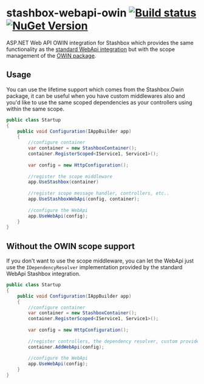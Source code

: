 # stashbox-webapi-owin [![Build status](https://img.shields.io/appveyor/ci/pcsajtai/stashbox-extensions/main.svg?label=appveyor)](https://ci.appveyor.com/project/pcsajtai/stashbox-extensions/branch/main) [![NuGet Version](https://buildstats.info/nuget/Stashbox.AspNet.WebApi.Owin)](https://www.nuget.org/packages/Stashbox.AspNet.WebApi.Owin/)
ASP.NET Web API OWIN integration for Stashbox which provides the same functionality as the [standard WebApi integration](https://github.com/z4kn4fein/stashbox-extensions/tree/main/src/stashbox-web-webapi) but with the scope management of the [OWIN package](https://github.com/z4kn4fein/stashbox-extensions/tree/main/src/stashbox-owin).

## Usage
You can use the lifetime support which comes from the Stashbox.Owin package, it can be useful when you have custom middlewares also and you'd like to use the same scoped dependencies as your controllers using within the same scope.
```c#
public class Startup
{
    public void Configuration(IAppBuilder app)
    {
        //configure container
        var container = new StashboxContainer();
        container.RegisterScoped<IService1, Service1>();
        
        var config = new HttpConfiguration();
        
        //register the scope middleware
        app.UseStashbox(container)
        
        //register scope message handler, controllers, etc..
        app.UseStashboxWebApi(config, container);
        
        //configure the WebApi
        app.UseWebApi(config);
    }
}
```

## Without the OWIN scope support
If you don't want to use the scope middleware, you can let the WebApi just use the `IDependencyResolver` implementation provided by the standard WebApi Stashbox integration.
```c#
public class Startup
{
    public void Configuration(IAppBuilder app)
    {
        //configure container
        var container = new StashboxContainer();
        container.RegisterScoped<IService1, Service1>();
        
        var config = new HttpConfiguration();
        
        //register controllers, the dependency resolver, custom providers just like in the standard integration package
        container.AddWebApi(config);
        
        //configure the WebApi
        app.UseWebApi(config);
    }
}
```
